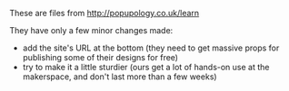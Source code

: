 These are files from http://popupology.co.uk/learn

They have only a few minor changes made:

- add the site's URL at the bottom      (they need to get massive props for publishing some of their designs for free)
- try to make it a little sturdier      (ours get a lot of hands-on use at the makerspace, and don't last more than a few weeks)
